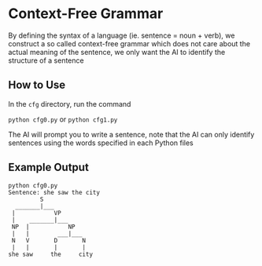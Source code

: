 # Context-Free Grammar

By defining the syntax of a language (ie. sentence = noun + verb), we construct a so called context-free grammar which does not care about the actual meaning of the sentence, we only want the AI to identify the structure of a sentence

## How to Use

In the `cfg` directory, run the command

`python cfg0.py` or `python cfg1.py`

The AI will prompt you to write a sentence, note that the AI can only identify sentences using the words specified in each Python files

## Example Output

```shell
python cfg0.py
Sentence: she saw the city
         S
  _______|___
 |           VP
 |    _______|___
 NP  |           NP
 |   |        ___|___
 N   V       D       N
 |   |       |       |
she saw     the     city
```
